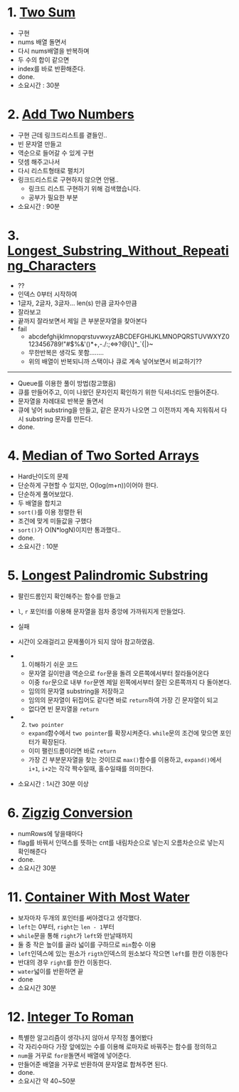# 1. <a href="https://leetcode.com/problems/two-sum/">Two Sum</a>
- 구현
- nums 배열 돌면서
- 다시 nums배열을 반복하며
- 두 수의 합이 같으면
- index를 바로 반환해준다.
- done.
- 소요시간 : 30분

# 2. <a href="https://leetcode.com/problems/add-two-numbers/">Add Two Numbers</a>
- 구현 근데 링크드리스트를 곁들인..
- 빈 문자열 만들고
- 역순으로 들어갈 수 있게 구현
- 덧셈 해주고나서
- 다시 리스트형태로 펼치기
- 링크드리스트로 구현하지 않으면 안됌..
  - 링크드 리스트 구현하기 위해 검색했습니다.
  - 공부가 필요한 부분
- 소요시간 : 90분

# 3. <a href="https://leetcode.com/problems/longest-substring-without-repeating-characters/">Longest_Substring_Without_Repeating_Characters</a>
- ??
- 인덱스 0부터 시작하여
- 1글자, 2글자, 3글자... len(s) 만큼 글자수만큼
- 잘라보고
- 끝까지 잘라보면서 제일 큰 부분문자열을 찾아본다
- fail
  - abcdefghijklmnopqrstuvwxyzABCDEFGHIJKLMNOPQRSTUVWXYZ0123456789!\"#$%&'()*+,-./:;<=>?@[\\]^_`{|}~
  - 무한반복은 생각도 못함........
  - 위의 배열이 반복되니까 스택이나 큐로 계속 넣어보면서 비교하기??
----
- Queue를 이용한 풀이 방법(참고했음)
- 큐를 만들어주고, 이미 나왔던 문자인지 확인하기 위한 딕셔너리도 만들어준다.
- 문자열을 차례대로 반복문 돌면서
- 큐에 넣어 substring을 만들고, 같은 문자가 나오면 그 이전까지 계속 지워줘서 다시 substring 문자를 만든다.
- done.

# 4. <a href="https://leetcode.com/problems/median-of-two-sorted-arrays/">Median of Two Sorted Arrays</a>
- Hard난이도의 문제
- 단순하게 구현할 수 있지만, O(log(m+n))이어야 한다.
- 단순하게 풀어보았다.
- 두 배열을 합치고
- `sort()`를 이용 정렬한 뒤
- 조건에 맞게 미들값을 구했다
- `sort()`가 O(N*logN)이지만 통과했다..
- done.
- 소요시간 : 10분

# 5. <a href="https://leetcode.com/problems/longest-palindromic-substring/">Longest Palindromic Substring</a>
- 팔린드롬인지 확인해주는 함수를 만들고
- `l`, `r` 포인터를 이용해 문자열을 점차 중앙에 가까워지게 만들었다.
- 실패

- 시간이 오래걸리고 문제풀이가 되지 않아 참고하였음.
- 1. 이해하기 쉬운 코드
  - 문자열 길이만큼 역순으로 `for`문을 돌려 오른쪽에서부터 잘라들어온다
  - 이중 `for`문으로 내부 `for`문엔 제일 왼쪽에서부터 잘린 오른쪽까지 다 돌아본다.
  - 임의의 문자열 substring을 저장하고
  - 임의의 문자열이 뒤집어도 같다면 바로 `return`하여 가장 긴 문자열이 되고
  - 없다면 빈 문자열을 `return`

- 2. `two pointer`
  - `expand`함수에서 `two pointer`를 확장시켜준다. `while`문의 조건에 맞으면 포인터가 확장된다.
  - 이미 팰린드롬이라면 바로 `return`
  - 가장 긴 부분문자열을 찾는 것이므로 `max()`함수를 이용하고, `expand()`에서 `i+1`, `i+2`는 각각 짝수일때, 홀수일때를 의미한다.

- 소요시간 : 1시간 30분 이상

# 6. <a href="https://leetcode.com/problems/zigzag-conversion/">Zigzig Conversion</a>
- numRows에 닿을때마다
- flag를 바꿔서 인덱스를 뜻하는 cnt를 내림차순으로 넣는지 오름차순으로 넣는지 확인해준다
- done.
- 소요시간 30분

# 11. <a href="https://leetcode.com/problems/container-with-most-water/">Container With Most Water</a>
- 보자마자 두개의 포인터를 써야겠다고 생각했다.
- `left`는 0부터, `right`는 `len - 1`부터
- `while`문을 통해 `right`가 `left`와 만날때까지
- 둘 중 작은 높이를 골라 넓이를 구하므로 `min`함수 이용
- `left`인덱스에 있는 원소가 `rigth`인덱스의 원소보다 작으면 `left`를 한칸 이동한다
- 반대의 경우 `right`를 한칸 이동한다.
- `water`넓이를 반환하면 끝
- done
- 소요시간 30분

# 12. <a href="https://leetcode.com/problems/integer-to-roman/">Integer To Roman</a>
- 특별한 알고리즘이 생각나지 않아서 무작정 풀어봤다
- 각 자리수마다 가장 앞에있는 수를 이용해 로마자로 바꿔주는 함수를 정의하고
- `num`을 거꾸로 `for문`돌면서 배열에 넣어준다.
- 만들어준 배열을 거꾸로 반환하여 문자열로 합쳐주면 된다.
- done.
- 소요시간 약 40~50분